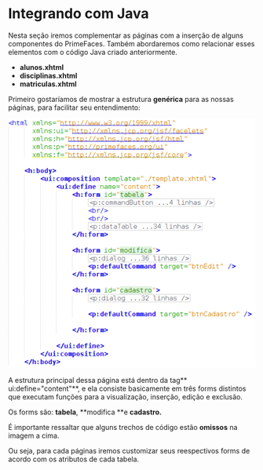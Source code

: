 # Integrando com Java

Nesta seção iremos complementar as páginas com a inserção de alguns componentes do PrimeFaces. Também abordaremos como relacionar esses elementos com o código Java criado anteriormente.

* **alunos.xhtml**
* **disciplinas.xhtml**
* **matriculas.xhtml**

Primeiro gostaríamos de mostrar a estrutura **genérica** para as nossas páginas, para facilitar seu entendimento:

![](/assets/alunoMinimal.png)

A estrutura principal dessa página está dentro da tag** ui:define="content"**, e ela consiste basicamente em três forms distintos que executam funções para a visualização, inserção, edição e exclusão.

Os forms são: **tabela**, **modifica **e **cadastro.**

É importante ressaltar que alguns trechos de código estão **omissos** na imagem a cima.

Ou seja, para cada páginas iremos customizar seus reespectivos forms de acordo com os atributos de cada tabela.

